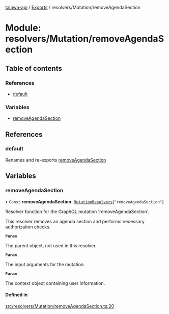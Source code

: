 [talawa-api](../README.md) / [Exports](../modules.md) / resolvers/Mutation/removeAgendaSection

# Module: resolvers/Mutation/removeAgendaSection

## Table of contents

### References

- [default](resolvers_Mutation_removeAgendaSection.md#default)

### Variables

- [removeAgendaSection](resolvers_Mutation_removeAgendaSection.md#removeagendasection)

## References

### default

Renames and re-exports [removeAgendaSection](resolvers_Mutation_removeAgendaSection.md#removeagendasection)

## Variables

### removeAgendaSection

• `Const` **removeAgendaSection**: [`MutationResolvers`](types_generatedGraphQLTypes.md#mutationresolvers)[``"removeAgendaSection"``]

Resolver function for the GraphQL mutation 'removeAgendaSection'.

This resolver removes an agenda section and performs necessary authorization checks.

**`Param`**

The parent object, not used in this resolver.

**`Param`**

The input arguments for the mutation.

**`Param`**

The context object containing user information.

#### Defined in

[src/resolvers/Mutation/removeAgendaSection.ts:20](https://github.com/PalisadoesFoundation/talawa-api/blob/65069df/src/resolvers/Mutation/removeAgendaSection.ts#L20)
